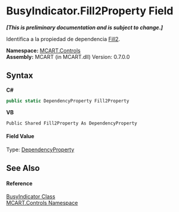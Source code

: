 # BusyIndicator.Fill2Property Field
 _**\[This is preliminary documentation and is subject to change.\]**_

Identifica a la propiedad de dependencia <a href="81aec1cf-a17e-ee08-fbd1-c4fe66f9f5ba">Fill2</a>.

**Namespace:**&nbsp;<a href="1c9d7a8e-81d4-838a-f87d-7379b253b6ce">MCART.Controls</a><br />**Assembly:**&nbsp;MCART (in MCART.dll) Version: 0.7.0.0

## Syntax

**C#**<br />
``` C#
public static DependencyProperty Fill2Property
```

**VB**<br />
``` VB
Public Shared Fill2Property As DependencyProperty
```


#### Field Value
Type: <a href="http://msdn2.microsoft.com/es-es/library/ms589318" target="_blank">DependencyProperty</a>

## See Also


#### Reference
<a href="15de41d6-b416-ff31-55b6-bcf101bdba2f">BusyIndicator Class</a><br /><a href="1c9d7a8e-81d4-838a-f87d-7379b253b6ce">MCART.Controls Namespace</a><br />